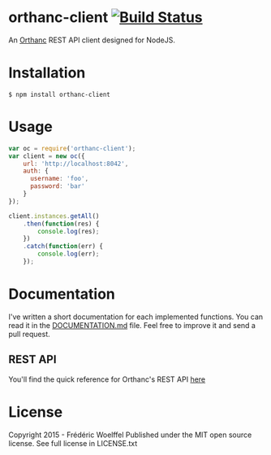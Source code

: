 # orthanc-client [![Build Status](https://travis-ci.org/FWoelffel/orthanc-client.svg?branch=master)](https://travis-ci.org/FWoelffel/orthanc-client)
An [Orthanc](http://www.orthanc-server.com) REST API client designed for NodeJS.
# Installation
```
$ npm install orthanc-client
```
# Usage
```javascript
var oc = require('orthanc-client');
var client = new oc({
    url: 'http://localhost:8042',
    auth: {
      username: 'foo',
      password: 'bar'
    }
});

client.instances.getAll()
    .then(function(res) {
        console.log(res);
    })
    .catch(function(err) {
        console.log(err);
    });
```
# Documentation
I've written a short documentation for each implemented functions. You can read it in the [DOCUMENTATION.md](https://github.com/FWoelffel/orthanc-client/blob/master/DOCUMENTATION.md) file. Feel free to improve it and send a pull request.
## REST API
You'll find the quick reference for Orthanc's REST API [here](https://docs.google.com/spreadsheets/d/1muKHMIb9Br-59wfaQbDeLzAfKYsoWfDSXSmyt6P4EM8/pub?single=true&gid=22&output=html)
# License
Copyright 2015 - Frédéric Woelffel
Published under the MIT open source license.
See full license in LICENSE.txt